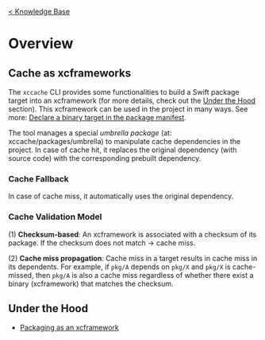 [< Knowledge Base](README.md)

# Overview
## Cache as xcframeworks
<!-- A typical way to use a product of a package (for ex. `pkg/A`) is to add it to the *Link Binary with Libraries* section, and let Xcode takes care of the rest. When compiling the project, such product dependencies are compiled alongside and then later be linked to the consumer's binary. -->

The `xccache` CLI provides some functionalities to build a Swift package target into an xcframework (for more details, check out the [Under the Hood](#under-the-hood) section). This xcframework can be used in the project in many ways. See more: [Declare a binary target in the package manifest](https://developer.apple.com/documentation/xcode/distributing-binary-frameworks-as-swift-packages#Declare-a-binary-target-in-the-package-manifest).

The tool manages a special *umbrella package* (at: xccache/packages/umbrella) to manipulate cache dependencies in the project. In case of cache hit, it replaces the original dependency (with source code) with the corresponding prebuilt dependency.

### Cache Fallback
In case of cache miss, it automatically uses the original dependency.

### Cache Validation Model
(1) **Checksum-based**: An xcframework is associated with a checksum of its package. If the checksum does not match -> cache miss.

(2) **Cache miss propagation**: Cache miss in a target results in cache miss in its dependents. For example, if `pkg/A` depends on `pkg/X` and `pkg/X` is cache-missed, then `pkg/A` is also a cache miss regardless of whether there exist a binary (xcframework) that matches the checksum.

## Under the Hood
- [Packaging as an xcframework](under-the-hood/packaging-as-xcframework.md)
